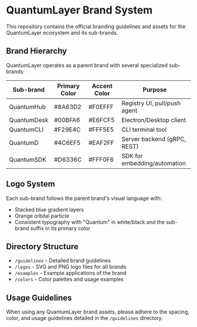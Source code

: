 # QuantumLayer Brand System

This repository contains the official branding guidelines and assets for the QuantumLayer ecosystem and its sub-brands.

## Brand Hierarchy

QuantumLayer operates as a parent brand with several specialized sub-brands:

| Sub-brand | Primary Color | Accent Color | Purpose |
|-----------|---------------|--------------|----------|
| QuantumHub | #8A63D2 | #F0EFFF | Registry UI, pull/push agent |
| QuantumDesk | #00BFA6 | #E6FCF5 | Electron/Desktop client |
| QuantumCLI | #F29E4C | #FFF5E5 | CLI terminal tool |
| QuantumD | #4C6EF5 | #EAF2FF | Server backend (gRPC, REST) |
| QuantumSDK | #D6336C | #FFF0F6 | SDK for embedding/automation |

## Logo System

Each sub-brand follows the parent brand's visual language with:
- Stacked blue gradient layers
- Orange orbital particle
- Consistent typography with "Quantum" in white/black and the sub-brand suffix in its primary color

## Directory Structure

- `/guidelines` - Detailed brand guidelines
- `/logos` - SVG and PNG logo files for all brands
- `/examples` - Example applications of the brand
- `/colors` - Color palettes and usage examples

## Usage Guidelines

When using any QuantumLayer brand assets, please adhere to the spacing, color, and usage guidelines detailed in the `/guidelines` directory.